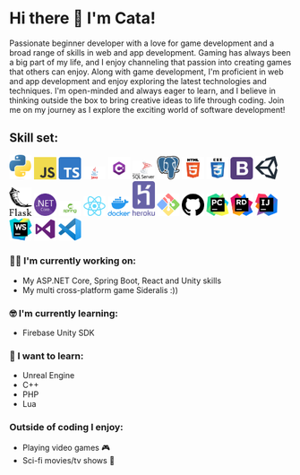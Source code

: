 # Hi there 👋 I'm Cata!

Passionate beginner developer with a love for game development and a broad range of skills in web and app development. Gaming has always been a big part of my life, and I enjoy channeling that passion into creating games that others can enjoy. Along with game development, I'm proficient in web and app development and enjoy exploring the latest technologies and techniques. I'm open-minded and always eager to learn, and I believe in thinking outside the box to bring creative ideas to life through coding. Join me on my journey as I explore the exciting world of software development!

## Skill set:

<p align="left">
<img src="https://raw.githubusercontent.com/CatalinCatta/CatalinCatta/main/assets/python.png" height="auto" width="40">

<img src="https://raw.githubusercontent.com/CatalinCatta/CatalinCatta/main/assets/js.png" height="auto" width="40">

<img src="https://raw.githubusercontent.com/CatalinCatta/CatalinCatta/main/assets/ts.png" height="auto" width="40">

<img src="https://raw.githubusercontent.com/CatalinCatta/CatalinCatta/main/assets/java.png" height="auto" width="40">

<img src="https://raw.githubusercontent.com/CatalinCatta/CatalinCatta/main/assets/cSharp.png" height="auto" width="40">



<img src="https://raw.githubusercontent.com/CatalinCatta/CatalinCatta/main/assets/mssql.png" height="auto" width="40">

<img src="https://raw.githubusercontent.com/CatalinCatta/CatalinCatta/main/assets/psql.png" height="auto" width="40">



<img src="https://raw.githubusercontent.com/CatalinCatta/CatalinCatta/main/assets/html.png" height="auto" width="40">

<img src="https://raw.githubusercontent.com/CatalinCatta/CatalinCatta/main/assets/css.png" height="auto" width="40">

<img src="https://raw.githubusercontent.com/CatalinCatta/CatalinCatta/main/assets/bootsrap.png" height="auto" width="40">



<img src="https://raw.githubusercontent.com/CatalinCatta/CatalinCatta/main/assets/unity.png" height="auto" width="40">

<img src="https://raw.githubusercontent.com/CatalinCatta/CatalinCatta/main/assets/flask.png" height="auto" width="40">

<img src="https://raw.githubusercontent.com/CatalinCatta/CatalinCatta/main/assets/netCore.png" height="auto" width="40">

<img src="https://raw.githubusercontent.com/CatalinCatta/CatalinCatta/main/assets/spring.png" height="auto" width="40">

<img src="https://raw.githubusercontent.com/CatalinCatta/CatalinCatta/main/assets/react.png" height="auto" width="40">



<img src="https://raw.githubusercontent.com/CatalinCatta/CatalinCatta/main/assets/docker.png" height="auto" width="40">

<img src="https://raw.githubusercontent.com/CatalinCatta/CatalinCatta/main/assets/heroku.png" height="auto" width="40">



<img src="https://raw.githubusercontent.com/CatalinCatta/CatalinCatta/main/assets/gitBash.png" height="auto" width="40">

<img src="https://raw.githubusercontent.com/CatalinCatta/CatalinCatta/main/assets/gitHub.png" height="auto" width="40">



<img src="https://raw.githubusercontent.com/CatalinCatta/CatalinCatta/main/assets/pyCharm.png" height="auto" width="40">

<img src="https://raw.githubusercontent.com/CatalinCatta/CatalinCatta/main/assets/rider.png" height="auto" width="40">

<img src="https://raw.githubusercontent.com/CatalinCatta/CatalinCatta/main/assets/ij.png" height="auto" width="40">

<img src="https://raw.githubusercontent.com/CatalinCatta/CatalinCatta/main/assets/ws.png" height="auto" width="40">

<img src="https://raw.githubusercontent.com/CatalinCatta/CatalinCatta/main/assets/vs.png" height="auto" width="40">

<img src="https://raw.githubusercontent.com/CatalinCatta/CatalinCatta/main/assets/vsc.png" height="auto" width="40">
</p>

### :technologist: I'm currently working on:

- My ASP.NET Core, Spring Boot, React and Unity skills
- My multi cross-platform game Sideralis :))

### :nerd_face: I'm currently learning:

- Firebase Unity SDK

### :thinking: I want to learn:

- Unreal Engine
- C++
- PHP
- Lua

### Outside of coding I enjoy:

- Playing video games :video_game:
- Sci-fi movies/tv shows :movie_camera:
